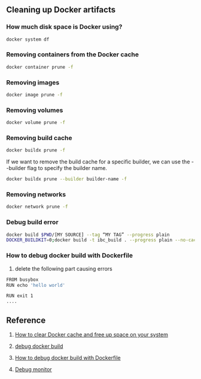 ## Cleaning up Docker artifacts
### How much disk space is Docker using?
```bash
docker system df
```
### Removing containers from the Docker cache
```bash
docker container prune -f
```
### Removing images
```bash
docker image prune -f
```
### Removing volumes
```bash
docker volume prune -f
```
### Removing build cache
```bash
docker buildx prune -f
```
If we want to remove the build cache for a specific builder, we can use the --builder flag to specify the builder name.
```bash
docker buildx prune --builder builder-name -f
```

### Removing networks
```bash
docker network prune -f
```

### Debug build error
```bash
docker build $PWD/[MY SOURCE] --tag “MY TAG” --progress plain
DOCKER_BUILDKIT=0;docker build -t ibc_build . --progress plain --no-cache

```

### How to debug docker build with Dockerfile
1. delete the following part causing errors
```bash
FROM busybox
RUN echo 'hello world'

RUN exit 1
....
```


## Reference
1. [How to clear Docker cache and free up space on your system](https://depot.dev/blog/docker-clear-cache#removing-networks)

2. [debug docker build](https://www.docker.com/blog/how-to-fix-and-debug-docker-containers-like-a-superhero/)

3. [How to debug docker build with Dockerfile](https://www.linkedin.com/pulse/how-debug-docker-build-dockerfile-joey-wang/)

4. [Debug monitor](https://github.com/docker/buildx/blob/v0.11.2/docs/guides/debugging.md)